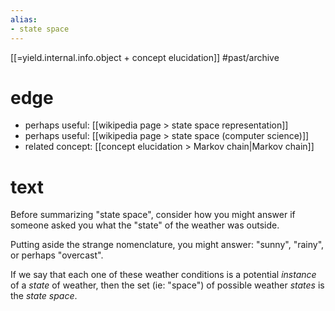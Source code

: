 ```yaml
---
alias:
- state space
---
```

[[=yield.internal.info.object + concept elucidation]] #past/archive 

# edge
- perhaps useful: [[wikipedia page > state space representation]]
- perhaps useful: [[wikipedia page > state space (computer science)]]
- related concept: [[concept elucidation > Markov chain|Markov chain]]

# text
Before summarizing "state space", consider how you might answer if someone asked you what the "state" of the weather was outside.

Putting aside the strange nomenclature, you might answer: "sunny", "rainy", or perhaps "overcast".

If we say that each one of these weather conditions is a potential *instance* of a *state* of weather, then the set (ie: "space") of possible weather *states* is the *state space*.




